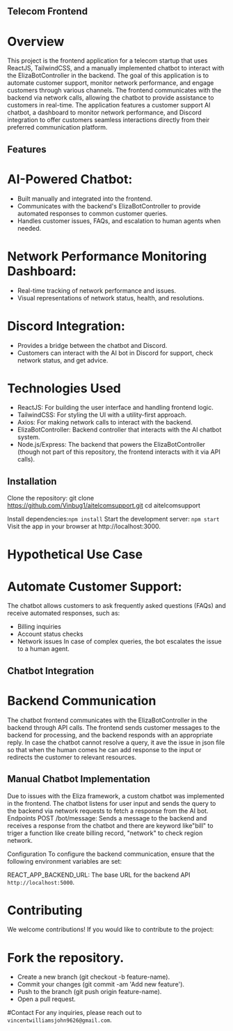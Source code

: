 ## Telecom Frontend
# Overview
This project is the frontend application for a telecom startup that uses ReactJS, TailwindCSS, and a manually implemented chatbot to interact with the ElizaBotController in the backend. The goal of this application is to automate customer support, monitor network performance, and engage customers through various channels. The frontend communicates with the backend via network calls, allowing the chatbot to provide assistance to customers in real-time.
The application features a customer support AI chatbot, a dashboard to monitor network performance, and Discord integration to offer customers seamless interactions directly from their preferred communication platform.

## Features
# AI-Powered Chatbot:
 * Built manually and integrated into the frontend.
 * Communicates with the backend's ElizaBotController to provide automated responses to common customer queries.
 * Handles customer issues, FAQs, and escalation to human agents when needed.
  
# Network Performance Monitoring Dashboard:
 * Real-time tracking of network performance and issues.
 * Visual representations of network status, health, and resolutions.
  
# Discord Integration:
 * Provides a bridge between the chatbot and Discord.
 * Customers can interact with the AI bot in Discord for support, check network status, and get advice.
  
# Technologies Used
 * ReactJS: For building the user interface and handling frontend logic.
 * TailwindCSS: For styling the UI with a utility-first approach.
 * Axios: For making network calls to interact with the backend.
 * ElizaBotController: Backend controller that interacts with the AI chatbot system.
 * Node.js/Express: The backend that powers the ElizaBotController (though not part of this repository, the frontend interacts with it via API calls).

## Installation
Clone the repository: git clone https://github.com/Vinbug1/aitelcomsupport.git
cd aitelcomsupport

Install dependencies:`npm install`
Start the development server: `npm start`
Visit the app in your browser at http://localhost:3000.

# Hypothetical Use Case
# Automate Customer Support:
The chatbot allows customers to ask frequently asked questions (FAQs) and receive automated responses, such as:
  * Billing inquiries
  * Account status checks
  * Network issues In case of complex queries, the bot escalates the issue to a human agent.
  
## Chatbot Integration

 # Backend Communication
The chatbot frontend communicates with the ElizaBotController in the backend through API calls.
The frontend sends customer messages to the backend for processing, and the backend responds with an appropriate reply.
In case the chatbot cannot resolve a query, it  ave the issue in json file so that when the human comes he can add response to the input or redirects the customer to relevant resources.

## Manual Chatbot Implementation
Due to issues with the Eliza framework, a custom chatbot was implemented in the frontend.
The chatbot listens for user input and sends the query to the backend via network requests to fetch a response from the AI bot.
Endpoints
POST /bot/message: Sends a message to the backend and receives a response from the chatbot and there are keyword  like"bill" to triger a function like create billing record, "network" to check region network.

Configuration
To configure the backend communication, ensure that the following environment variables are set:

REACT_APP_BACKEND_URL: The base URL for the backend API `http://localhost:5000`.

# Contributing
We welcome contributions! If you would like to contribute to the project:

# Fork the repository.
 * Create a new branch (git checkout -b feature-name).
 * Commit your changes (git commit -am 'Add new feature').
 * Push to the branch (git push origin feature-name).
 * Open a pull request.

#Contact
For any inquiries, please reach out to `vincentwilliamsjohn9626@gmail.com`.